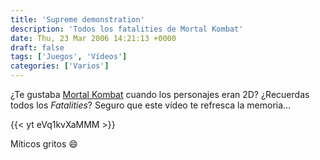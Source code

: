 ```yaml
---
title: 'Supreme demonstration'
description: 'Todos los fatalities de Mortal Kombat'
date: Thu, 23 Mar 2006 14:21:13 +0000
draft: false
tags: ['Juegos', 'Vídeos']
categories: ['Varios']
---
```


¿Te gustaba [Mortal Kombat](http://es.wikipedia.org/wiki/Mortal_Kombat) cuando los personajes eran 2D? ¿Recuerdas todos los _Fatalities_? Seguro que este vídeo te refresca la memoria...

{{< yt eVq1kvXaMMM >}}

Míticos gritos :smile: